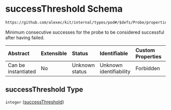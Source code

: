 # successThreshold Schema

```txt
https://github.com/alexec/kit/internal/types/pod#/$defs/Probe/properties/successThreshold
```

Minimum consecutive successes for the probe to be considered successful after having failed.

| Abstract            | Extensible | Status         | Identifiable            | Custom Properties | Additional Properties | Access Restrictions | Defined In                                                            |
| :------------------ | :--------- | :------------- | :---------------------- | :---------------- | :-------------------- | :------------------ | :-------------------------------------------------------------------- |
| Can be instantiated | No         | Unknown status | Unknown identifiability | Forbidden         | Allowed               | none                | [pod.schema.json\*](../../out/pod.schema.json "open original schema") |

## successThreshold Type

`integer` ([successThreshold](pod-defs-probe-properties-successthreshold.md))
